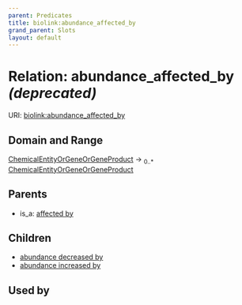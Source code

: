 ```yaml
---
parent: Predicates
title: biolink:abundance_affected_by
grand_parent: Slots
layout: default
---
```


# Relation: abundance_affected_by _(deprecated)_




URI: [biolink:abundance_affected_by](https://w3id.org/biolink/vocab/abundance_affected_by)

## Domain and Range

[ChemicalEntityOrGeneOrGeneProduct](ChemicalEntityOrGeneOrGeneProduct.md) ->  <sub>0..\*</sub> [ChemicalEntityOrGeneOrGeneProduct](ChemicalEntityOrGeneOrGeneProduct.md)

## Parents

 *  is_a: [affected by](affected_by.md)

## Children

 *  [abundance decreased by](abundance_decreased_by.md)
 *  [abundance increased by](abundance_increased_by.md)

## Used by

